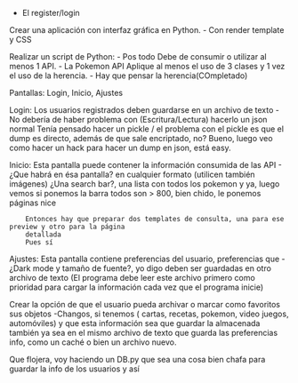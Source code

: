 - El register/login

Crear una aplicación con interfaz gráfica en Python.                    - Con render template y CSS

Realizar un script de Python:                                           - Pos todo
Debe de consumir o utilizar al menos 1 API.                             - La Pokemon API
Aplique al menos el uso de 3 clases y 1 vez el uso de la herencia.      - Hay que pensar la herencia(COmpletado)

Pantallas: Login, Inicio, Ajustes

Login: Los usuarios registrados deben guardarse en un archivo de texto  - No debería de haber problema con 
        (Escritura/Lectura)                                               hacerlo un json normal
        Tenía pensado hacer un pickle / el problema con el pickle 
        es que el dump es directo, además de que sale encriptado, no?
        Bueno, luego veo como hacer un hack para hacer un dump en json,
        está easy.

Inicio: Esta pantalla puede contener la información consumida de las API - ¿Que habrá en ésa pantalla?
        en cualquier formato (utilicen también imágenes)                    ¿Una search bar?, una lista con todos los pokemon y ya, luego vemos si ponemos la barra
        todos son > 800, bien chido, le ponemos páginas nice

        Entonces hay que preparar dos templates de consulta, una para ese preview y otro para la página
        detallada
        Pues sí

Ajustes: Esta pantalla contiene preferencias del usuario, preferencias que  - ¿Dark mode y tamaño de fuente?, yo digo
        deben ser guardadas en otro archivo de texto (El programa debe leer
        este archivo primero como prioridad para cargar la información cada 
        vez que el programa inicie)

Crear la opción de que el usuario pueda archivar o marcar como favoritos sus objetos    -Changos, si tenemos
( cartas, recetas, pokemon, video juegos, automóviles) y que esta información sea        que guardar la
almacenada también ya sea en el mismo archivo de texto que guarda las preferencias       info, como un caché
 o bien un archivo nuevo.                      


Que flojera, voy haciendo un DB.py que sea una cosa bien chafa para guardar la info de los usuarios y así                                          